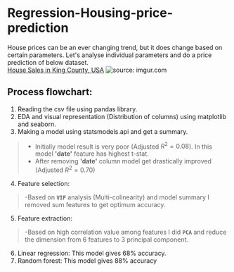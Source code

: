 # Regression-Housing-price-prediction
House prices can be an ever changing trend, but it does change based on certain parameters. Let's analyse individual parameters and do a price prediction of below 
dataset.<br>
[House Sales in King County, USA](https://www.kaggle.com/datasets/harlfoxem/housesalesprediction)
<img src="https://i.imgur.com/kCNAFTN.jpg?1" title="source: imgur.com" />

## Process flowchart:
1. Reading the csv file using pandas library.
1. EDA and visual representation (Distribution of columns) using matplotlib and seaborn.
1. Making a model using statsmodels.api and get a summary.
>- Initially model result is very poor (Adjusted $R^2=0.08$). In this model **'date'** feature has highest t-stat.
>- After removing **'date'** column model get drastically improved (Adjusted $R^2=0.70$)
4. Feature selection: 
>-Based on **`VIF`** analysis (Multi-colinearity) and model summary I removed sum features to get optimum accuracy.
5. Feature extraction:
>-Based on high correlation value among features I did **`PCA`** and reduce the dimension from 6 features to 3 principal component.
6. Linear regression: This model gives 68% accuracy.
7. Random forest: This model gives 88% accuracy
